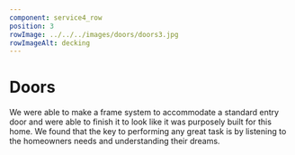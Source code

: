 ```yaml
---
component: service4_row
position: 3
rowImage: ../../../images/doors/doors3.jpg
rowImageAlt: decking
---
```

#  Doors

We were able to make a frame system to accommodate a standard entry door and were able to finish it to look like it was purposely built for this home. We found that the key to performing any great task is by listening to the homeowners needs and understanding their dreams. 

